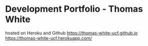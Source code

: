 # Development Portfolio - Thomas White

hosted on Heroku and Github
<https://thomas-white-ucf.github.io>
<https://thomas-white-ucf.herokuapp.com/>
